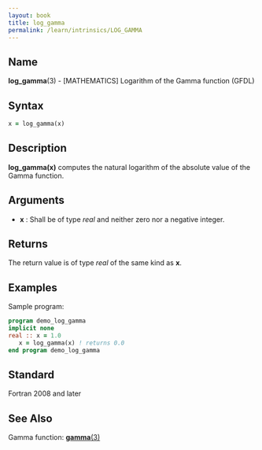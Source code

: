 ```yaml
---
layout: book
title: log_gamma
permalink: /learn/intrinsics/LOG_GAMMA
---
```

## __Name__

__log\_gamma__(3) - \[MATHEMATICS\] Logarithm of the Gamma function
(GFDL)

## __Syntax__
```fortran
x = log_gamma(x)
```

## __Description__

__log\_gamma(x)__ computes the natural logarithm of the absolute value of the Gamma function.

## __Arguments__

  - __x__
    : Shall be of type _real_ and neither zero nor a negative integer.

## __Returns__

The return value is of type _real_ of the same kind as __x__.

## __Examples__

Sample program:

```fortran
program demo_log_gamma
implicit none
real :: x = 1.0
   x = log_gamma(x) ! returns 0.0
end program demo_log_gamma
```

## __Standard__

Fortran 2008 and later

## __See Also__

Gamma function: [__gamma__(3)](GAMMA)
